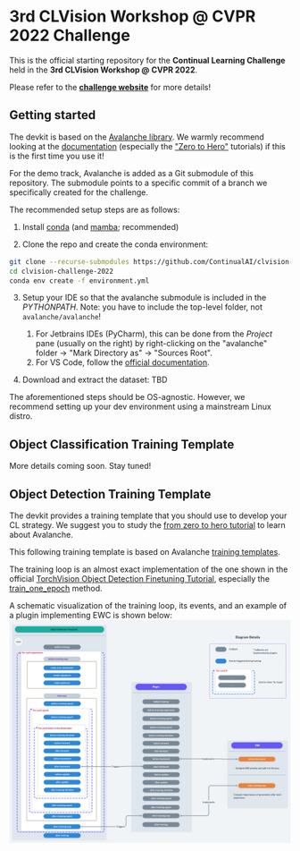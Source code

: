 # 3rd CLVision Workshop @ CVPR 2022 Challenge

This is the official starting repository for the **Continual Learning Challenge** held in the **3rd CLVision Workshop @ CVPR 2022**.

Please refer to the [**challenge website**](https://sites.google.com/view/clvision2022/challenge) for more details!

## Getting started
The devkit is based on the [Avalanche library](https://github.com/ContinualAI/avalanche). We warmly recommend looking at the [documentation](https://avalanche.continualai.org/) (especially the ["Zero to Hero"](https://avalanche.continualai.org/from-zero-to-hero-tutorial/01_introduction) tutorials) if this is the first time you use it!

For the demo track, Avalanche is added as a Git submodule of this repository. The submodule points to a specific commit of a branch we specifically created for the challenge.

The recommended setup steps are as follows:

1. Install [conda](https://docs.conda.io/projects/conda/en/latest/user-guide/install/download.html) (and [mamba](https://github.com/mamba-org/mamba); recommended)

2. Clone the repo and create the conda environment:
```bash
git clone --recurse-submodules https://github.com/ContinualAI/clvision-challenge-2022.git
cd clvision-challenge-2022
conda env create -f environment.yml
```

3. Setup your IDE so that the avalanche submodule is included in the *PYTHONPATH*. Note: you have to include the top-level folder, not `avalanche/avalanche`!
   1. For Jetbrains IDEs (PyCharm), this can be done from the *Project* pane (usually on the right) by right-clicking on the "avalanche" folder -> "Mark Directory as" -> "Sources Root".
   2. For VS Code, follow the [official documentation](https://code.visualstudio.com/docs/python/environments#_use-of-the-pythonpath-variable).

4. Download and extract the dataset: TBD

The aforementioned steps should be OS-agnostic. However, we recommend setting up your dev environment using a mainstream Linux distro.

## Object Classification Training Template
More details coming soon. Stay tuned!

## Object Detection Training Template
The devkit provides a training template that you should use to develop your CL strategy. We suggest you to study the [from zero to hero tutorial](https://avalanche.continualai.org/from-zero-to-hero-tutorial/01_introduction) to learn about Avalanche.

This following training template is based on Avalanche [training templates](https://avalanche.continualai.org/from-zero-to-hero-tutorial/04_training).

The training loop is an almost exact implementation of the one shown in the official [TorchVision Object Detection Finetuning Tutorial](https://pytorch.org/tutorials/intermediate/torchvision_tutorial.html), especially the [train_one_epoch](https://github.com/pytorch/vision/blob/71d2bb0bc67044f55d38bfddf04e05be0343deab/references/detection/engine.py#L12) method.

A schematic visualization of the training loop, its events, and an example of a plugin implementing EWC is shown below:
![Object Detection Template schema](./docs/img/od_template.png)

